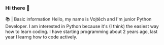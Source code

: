 ### Hi there 👋

📚 | Basic information
  Hello, my name is Vojtěch and I'm junior Python Developer. 
  I am interested in Python because it's (I think) the easiest way how to learn coding.
  I have starting programming about 2 years ago, last year I learng how to code actively.

